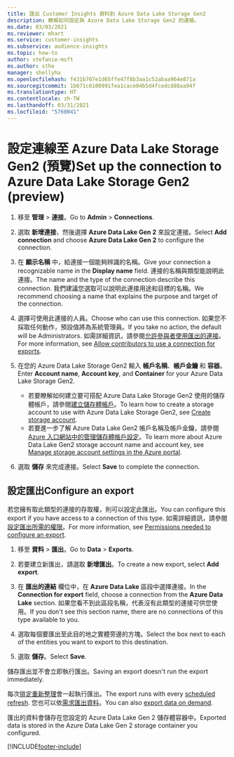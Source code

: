 ```yaml
---
title: 匯出 Customer Insights 資料到 Azure Data Lake Storage Gen2
description: 瞭解如何設定與 Azure Data Lake Storage Gen2 的連接。
ms.date: 03/03/2021
ms.reviewer: mhart
ms.service: customer-insights
ms.subservice: audience-insights
ms.topic: how-to
author: stefanie-msft
ms.author: sthe
manager: shellyha
ms.openlocfilehash: f431b707e1d65ffe47f8b3aa1c52abaa964e871a
ms.sourcegitcommit: 1b671c6100991fea1cace04b5d4fcedcd88aa94f
ms.translationtype: HT
ms.contentlocale: zh-TW
ms.lasthandoff: 03/31/2021
ms.locfileid: "5760041"
---
```

# <a name="set-up-the-connection-to-azure-data-lake-storage-gen2-preview"></a><span data-ttu-id="ace8c-103">設定連線至 Azure Data Lake Storage Gen2 (預覽)</span><span class="sxs-lookup"><span data-stu-id="ace8c-103">Set up the connection to Azure Data Lake Storage Gen2 (preview)</span></span>

1. <span data-ttu-id="ace8c-104">移至 **管理** > **連接**。</span><span class="sxs-lookup"><span data-stu-id="ace8c-104">Go to **Admin** > **Connections**.</span></span>

1. <span data-ttu-id="ace8c-105">選取 **新增連接**，然後選擇 **Azure Data Lake Gen 2** 來設定連接。</span><span class="sxs-lookup"><span data-stu-id="ace8c-105">Select **Add connection** and choose **Azure Data Lake Gen 2** to configure the connection.</span></span>

1. <span data-ttu-id="ace8c-106">在 **顯示名稱** 中，給連接一個能夠辨識的名稱。</span><span class="sxs-lookup"><span data-stu-id="ace8c-106">Give your connection a recognizable name in the **Display name** field.</span></span> <span data-ttu-id="ace8c-107">連接的名稱與類型能說明此連接。</span><span class="sxs-lookup"><span data-stu-id="ace8c-107">The name and the type of the connection describe this connection.</span></span> <span data-ttu-id="ace8c-108">我們建議您選取可以說明此連接用途和目標的名稱。</span><span class="sxs-lookup"><span data-stu-id="ace8c-108">We recommend choosing a name that explains the purpose and target of the connection.</span></span>

1. <span data-ttu-id="ace8c-109">選擇可使用此連接的人員。</span><span class="sxs-lookup"><span data-stu-id="ace8c-109">Choose who can use this connection.</span></span> <span data-ttu-id="ace8c-110">如果您不採取任何動作，預設值將為系統管理員。</span><span class="sxs-lookup"><span data-stu-id="ace8c-110">If you take no action, the default will be Administrators.</span></span> <span data-ttu-id="ace8c-111">如需詳細資訊，請參閱[允許參與者使用匯出的連接](connections.md#allow-contributors-to-use-a-connection-for-exports)。</span><span class="sxs-lookup"><span data-stu-id="ace8c-111">For more information, see [Allow contributors to use a connection for exports](connections.md#allow-contributors-to-use-a-connection-for-exports).</span></span>

1. <span data-ttu-id="ace8c-112">在您的 Azure Data Lake Storage Gen2 輸入 **帳戶名稱**、**帳戶金鑰** 和 **容器**。</span><span class="sxs-lookup"><span data-stu-id="ace8c-112">Enter **Account name**, **Account key**, and **Container** for your Azure Data Lake Storage Gen2.</span></span>
    - <span data-ttu-id="ace8c-113">若要瞭解如何建立要可搭配 Azure Data Lake Storage Gen2 使用的儲存體帳戶，請參閱[建立儲存體帳戶](/azure/storage/blobs/create-data-lake-storage-account)。</span><span class="sxs-lookup"><span data-stu-id="ace8c-113">To learn how to create a storage account to use with Azure Data Lake Storage Gen2, see [Create storage account](/azure/storage/blobs/create-data-lake-storage-account).</span></span> 
    - <span data-ttu-id="ace8c-114">若要進一步了解 Azure Data Lake Gen2 帳戶名稱及帳戶金鑰，請參閱 [Azure 入口網站中的管理儲存體帳戶設定](/azure/storage/common/storage-account-manage)。</span><span class="sxs-lookup"><span data-stu-id="ace8c-114">To learn more about Azure Data Lake Gen2 storage account name and account key, see [Manage storage account settings in the Azure portal](/azure/storage/common/storage-account-manage).</span></span>

1. <span data-ttu-id="ace8c-115">選取 **儲存** 來完成連接。</span><span class="sxs-lookup"><span data-stu-id="ace8c-115">Select **Save** to complete the connection.</span></span> 

## <a name="configure-an-export"></a><span data-ttu-id="ace8c-116">設定匯出</span><span class="sxs-lookup"><span data-stu-id="ace8c-116">Configure an export</span></span>

<span data-ttu-id="ace8c-117">若您擁有取此類型的連接的存取權，則可以設定此匯出。</span><span class="sxs-lookup"><span data-stu-id="ace8c-117">You can configure this export if you have access to a connection of this type.</span></span> <span data-ttu-id="ace8c-118">如需詳細資訊，請參閱[設定匯出所需的權限](export-destinations.md#set-up-a-new-export)。</span><span class="sxs-lookup"><span data-stu-id="ace8c-118">For more information, see [Permissions needed to configure an export](export-destinations.md#set-up-a-new-export).</span></span>

1. <span data-ttu-id="ace8c-119">移至 **資料** > **匯出**。</span><span class="sxs-lookup"><span data-stu-id="ace8c-119">Go to **Data** > **Exports**.</span></span>

1. <span data-ttu-id="ace8c-120">若要建立新匯出，請選取 **新增匯出**。</span><span class="sxs-lookup"><span data-stu-id="ace8c-120">To create a new export, select **Add export**.</span></span>

1. <span data-ttu-id="ace8c-121">在 **匯出的連結** 欄位中，在 **Azure Data Lake** 區段中選擇連接。</span><span class="sxs-lookup"><span data-stu-id="ace8c-121">In the **Connection for export** field, choose a connection from the **Azure Data Lake** section.</span></span> <span data-ttu-id="ace8c-122">如果您看不到此區段名稱，代表沒有此類型的連接可供您使用。</span><span class="sxs-lookup"><span data-stu-id="ace8c-122">If you don't see this section name, there are no connections of this type available to you.</span></span>

1. <span data-ttu-id="ace8c-123">選取每個要匯出至此目的地之實體旁邊的方塊。</span><span class="sxs-lookup"><span data-stu-id="ace8c-123">Select the box next to each of the entities you want to export to this destination.</span></span>

1. <span data-ttu-id="ace8c-124">選取 **儲存**。</span><span class="sxs-lookup"><span data-stu-id="ace8c-124">Select **Save**.</span></span>

<span data-ttu-id="ace8c-125">儲存匯出並不會立即執行匯出。</span><span class="sxs-lookup"><span data-stu-id="ace8c-125">Saving an export doesn't run the export immediately.</span></span>

<span data-ttu-id="ace8c-126">每次[排定重新整理](system.md#schedule-tab)會一起執行匯出。</span><span class="sxs-lookup"><span data-stu-id="ace8c-126">The export runs with every [scheduled refresh](system.md#schedule-tab).</span></span> <span data-ttu-id="ace8c-127">您也可以依[需求匯出資料](export-destinations.md#run-exports-on-demand)。</span><span class="sxs-lookup"><span data-stu-id="ace8c-127">You can also [export data on demand](export-destinations.md#run-exports-on-demand).</span></span> 

<span data-ttu-id="ace8c-128">匯出的資料會儲存在您設定的 Azure Data Lake Gen 2 儲存體容器中。</span><span class="sxs-lookup"><span data-stu-id="ace8c-128">Exported data is stored in the Azure Data Lake Gen 2 storage container you configured.</span></span> 

[!INCLUDE[footer-include](../includes/footer-banner.md)]
